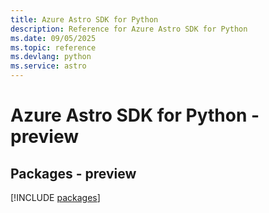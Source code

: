 ```yaml
---
title: Azure Astro SDK for Python
description: Reference for Azure Astro SDK for Python
ms.date: 09/05/2025
ms.topic: reference
ms.devlang: python
ms.service: astro
---
```

# Azure Astro SDK for Python - preview
## Packages - preview
[!INCLUDE [packages](astro-index.md)]